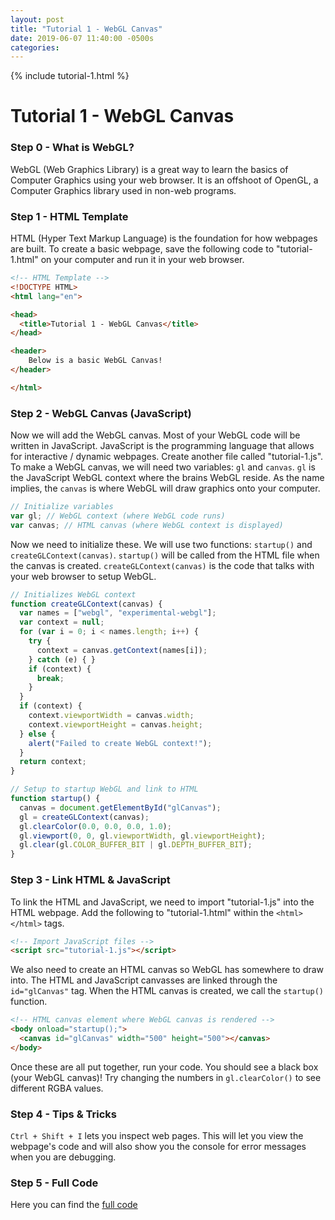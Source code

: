 ```yaml
---
layout: post
title: "Tutorial 1 - WebGL Canvas"
date: 2019-06-07 11:40:00 -0500s
categories:
---
```


{% include tutorial-1.html %}


# Tutorial 1 - WebGL Canvas

### Step 0 - What is WebGL?
WebGL (Web Graphics Library) is a great way to learn the basics of Computer Graphics using your web browser. It is an offshoot of OpenGL, a Computer Graphics library used in non-web programs. 

### Step 1 - HTML Template
HTML (Hyper Text Markup Language) is the foundation for how webpages are built. To create a basic webpage, save the following code to "tutorial-1.html" on your computer and run it in your web browser.

```html
<!-- HTML Template -->
<!DOCTYPE HTML>
<html lang="en">

<head>
  <title>Tutorial 1 - WebGL Canvas</title>
</head>

<header>
    Below is a basic WebGL Canvas!
</header>

</html>
```

### Step 2 - WebGL Canvas (JavaScript)
Now we will add the WebGL canvas. Most of your WebGL code will be written in JavaScript. JavaScript is the programming language that allows for interactive / dynamic webpages. Create another file called "tutorial-1.js". To make a WebGL canvas, we will need two variables: ```gl``` and ```canvas```. ```gl``` is the JavaScript WebGL context where the brains WebGL reside. As the name implies, the ```canvas``` is where WebGL will draw graphics onto your computer. 

```javascript
// Initialize variables
var gl; // WebGL context (where WebGL code runs)
var canvas; // HTML canvas (where WebGL context is displayed)
```

Now we need to initialize these. We will use two functions: ```startup()``` and ```createGLContext(canvas)```. ```startup()``` will be called from the HTML file when the canvas is created. ```createGLContext(canvas)``` is the code that talks with your web browser to setup WebGL.

```javascript
// Initializes WebGL context
function createGLContext(canvas) {
  var names = ["webgl", "experimental-webgl"];
  var context = null;
  for (var i = 0; i < names.length; i++) {
    try {
      context = canvas.getContext(names[i]);
    } catch (e) { }
    if (context) {
      break;
    } 
  }
  if (context) {
    context.viewportWidth = canvas.width;
    context.viewportHeight = canvas.height;
  } else {
    alert("Failed to create WebGL context!");
  }
  return context;
}

// Setup to startup WebGL and link to HTML
function startup() {
  canvas = document.getElementById("glCanvas");
  gl = createGLContext(canvas);
  gl.clearColor(0.0, 0.0, 0.0, 1.0);
  gl.viewport(0, 0, gl.viewportWidth, gl.viewportHeight);
  gl.clear(gl.COLOR_BUFFER_BIT | gl.DEPTH_BUFFER_BIT);
}
```

### Step 3 - Link HTML & JavaScript
To link the HTML and JavaScript, we need to import "tutorial-1.js" into the HTML webpage. Add the following to "tutorial-1.html" within the ```<html></html>``` tags.

```html
<!-- Import JavaScript files -->
<script src="tutorial-1.js"></script>
```

We also need to create an HTML canvas so WebGL has somewhere to draw into. The HTML and JavaScript canvasses are linked through the ```id="glCanvas"``` tag. When the HTML canvas is created, we call the ```startup()``` function.

```html
<!-- HTML canvas element where WebGL canvas is rendered -->
<body onload="startup();">
  <canvas id="glCanvas" width="500" height="500"></canvas>
</body>
```

Once these are all put together, run your code. You should see a black box (your WebGL canvas)! Try changing the numbers in ```gl.clearColor()``` to see different RGBA values.

### Step 4 - Tips & Tricks
```Ctrl + Shift + I``` lets you inspect web pages. This will let you view the webpage's code and will also show you the console for error messages when you are debugging.

### Step 5 - Full Code
Here you can find the [full code](https://github.com/Greenninja4/graphics/tutorial-1)